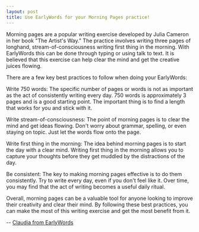 ```yaml
---
layout: post
title: Use EarlyWords for your Morning Pages practice!
---
```

Morning pages are a popular writing exercise developed by Julia Cameron in her book "The Artist's Way." The practice involves writing three pages of longhand, stream-of-consciousness writing first thing in the morning. With EarlyWords this can be done through typing or using talk to text.  It is believed that this exercise can help clear the mind and get the creative juices flowing.

There are a few key best practices to follow when doing your EarlyWords:

Write 750 words: The specific number of pages or words is not as important as the act of consistently writing every day. 750 words is approximately 3 pages and is a good starting point. The important thing is to find a length that works for you and stick with it.

Write stream-of-consciousness: The point of morning pages is to clear the mind and get ideas flowing. Don't worry about grammar, spelling, or even staying on topic. Just let the words flow onto the page.

Write first thing in the morning: The idea behind morning pages is to start the day with a clear mind. Writing first thing in the morning allows you to capture your thoughts before they get muddled by the distractions of the day.

Be consistent: The key to making morning pages effective is to do them consistently. Try to write every day, even if you don't feel like it. Over time, you may find that the act of writing becomes a useful daily ritual.

Overall, morning pages can be a valuable tool for anyone looking to improve their creativity and clear their mind. By following these best practices, you can make the most of this writing exercise and get the most benefit from it.

-- [Claudia from EarlyWords](https://earlywords.io/about)
